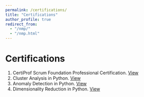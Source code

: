 ```yaml
---
permalink: /certifications/
title: "Certifications"
author_profile: true
redirect_from: 
  - "/nmp/"
  - "/nmp.html"
---
```


Certifications
======
1. CertiProf Scrum Foundation Professional Certification. [View](https://drive.google.com/file/d/1qSAhr4zKRKJzSq0TNIyAhvTiuhxzAd8o/view)
2. Cluster Analysis in Python. [View](https://www.datacamp.com/completed/statement-of-accomplishment/course/7a72c26dc7a82363eb5e162cc4b9b41017f13238)
3. Anomaly Detection in Python. [View](https://www.datacamp.com/completed/statement-of-accomplishment/course/c6b4eeb60530edd0fcc3c0fe306001452f9f3cef)
4. Dimensionality Reduction in Python. [View](https://www.datacamp.com/completed/statement-of-accomplishment/course/9eb06ef27861e222fa9c4718693d398d30f06aed)

